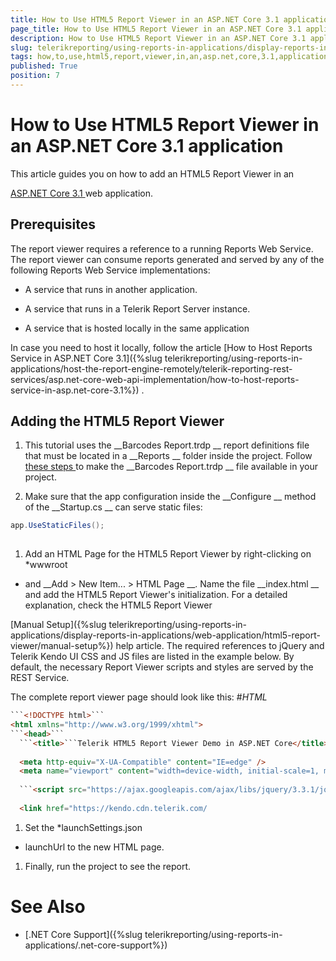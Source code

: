 ```yaml
---
title: How to Use HTML5 Report Viewer in an ASP.NET Core 3.1 application
page_title: How to Use HTML5 Report Viewer in an ASP.NET Core 3.1 application | for Telerik Reporting Documentation
description: How to Use HTML5 Report Viewer in an ASP.NET Core 3.1 application
slug: telerikreporting/using-reports-in-applications/display-reports-in-applications/web-application/html5-report-viewer/how-to-use-html5-report-viewer-in-an-asp.net-core-3.1-application
tags: how,to,use,html5,report,viewer,in,an,asp.net,core,3.1,application
published: True
position: 7
---
```


# How to Use HTML5 Report Viewer in an ASP.NET Core 3.1 application



This article guides you on how to add an HTML5 Report Viewer in an
        
[ASP.NET Core 3.1
](https://docs.microsoft.com/en-us/aspnet/core/?view=aspnetcore-3.1
)        web application.
      


## Prerequisites

The report viewer requires a reference to a running Reports Web Service. The report viewer can consume reports generated and served by
          any of the following Reports Web Service implementations:
        


* A service that runs in another application.


* A service that runs in a Telerik Report Server instance.


* A service that is hosted locally in the same application


In case you need to host it locally, follow the article 
[How to Host Reports Service in ASP.NET Core 3.1]({%slug telerikreporting/using-reports-in-applications/host-the-report-engine-remotely/telerik-reporting-rest-services/asp.net-core-web-api-implementation/how-to-host-reports-service-in-asp.net-core-3.1%})
.
        


## Adding the HTML5 Report Viewer

1. This tutorial uses the 
__Barcodes Report.trdp
__ report definitions file
              that must be located in a 
__Reports
__ folder inside the project.
              Follow 
[these steps
](https://docs.telerik.com/reporting/telerik-reporting-rest-service-aspnetcore-mvc-core3#add-report-definitions
)              to	make the 
__Barcodes Report.trdp
__ file available in your project.
            


1. Make sure that the app configuration inside the 
__Configure
__ method of the 
__Startup.cs
__              can serve static files:
            


	
````c#
app.UseStaticFiles();
            
````




1. Add an HTML Page for the HTML5 Report Viewer by right-clicking on 
*wwwroot
* and 
__Add > New Item... > HTML Page
__.
              Name the file 
__index.html
__ and add the HTML5 Report Viewer's initialization. For a detailed explanation, check the HTML5 Report Viewer
              
[Manual Setup]({%slug telerikreporting/using-reports-in-applications/display-reports-in-applications/web-application/html5-report-viewer/manual-setup%})
 help article.
              The required references to jQuery and Telerik Kendo UI CSS and JS files are listed in the example below.
              By default, the necessary Report Viewer scripts and styles are served by the REST Service.
            
The complete report viewer page should look like this:
#_HTML_

	
````html
```<!DOCTYPE html>``` 
<html xmlns="http://www.w3.org/1999/xhtml">
```<head>``` 
  ```<title>```Telerik HTML5 Report Viewer Demo in ASP.NET Core</title>
  
  <meta http-equiv="X-UA-Compatible" content="IE=edge" />
  <meta name="viewport" content="width=device-width, initial-scale=1, maximum-scale=1" />
  
  ```<script src="https://ajax.googleapis.com/ajax/libs/jquery/3.3.1/jquery.min.js">``````</script>``` 
  
  <link href="https://kendo.cdn.telerik.com/
````




1. Set the 
*launchSettings.json
* launchUrl to the new HTML page.
            


1. Finally, run the project to see the report.
            


# See Also


 * [.NET Core Support]({%slug telerikreporting/using-reports-in-applications/.net-core-support%})

